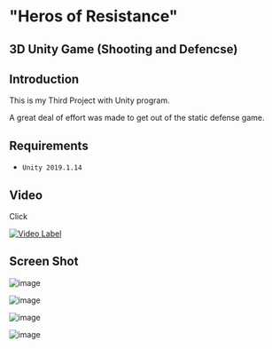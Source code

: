 # "Heros of Resistance"
## 3D Unity Game (Shooting and Defencse)

## Introduction
This is my Third Project with Unity program.

A great deal of effort was made to get out of the static defense game.

## Requirements

- `Unity 2019.1.14`

## Video
Click


[![Video Label](http://img.youtube.com/vi/hvblMGBDr-w/0.jpg)](https://youtu.be/hvblMGBDr-w)

## Screen Shot
![image](https://github.com/SmiteFLame/3DUnityGame/blob/master/3d/3D21.png)

![image](https://github.com/SmiteFLame/3DUnityGame/blob/master/3d/3D22.png)

![image](https://github.com/SmiteFLame/3DUnityGame/blob/master/3d/3D24.png)

![image](https://github.com/SmiteFLame/3DUnityGame/blob/master/3d/3D23.png)
